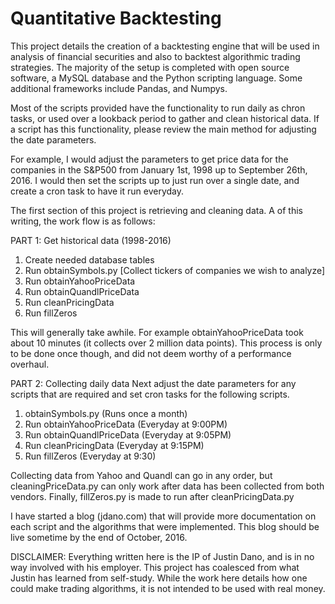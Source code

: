 # Quantitative Backtesting

This project details the creation of a backtesting engine that will be used in analysis of financial securities and also to backtest algorithmic trading strategies. The majority of the setup is completed with open source software, a MySQL database and the Python scripting language. Some additional frameworks include Pandas, and Numpys.

Most of the scripts provided have the functionality to run daily as chron tasks, or used over a lookback period to gather and clean historical data. If a script has this functionality, please review the main method for adjusting the date parameters.

For example, I would adjust the parameters to get price data for the companies in the S&P500 from January 1st, 1998 up to September 26th, 2016. I would then set the scripts up to just run over a single date, and create a cron task to have it run everyday.

The first section of this project is retrieving and cleaning data. A of this writing, the work flow is as follows:

PART 1: Get historical data (1998-2016)
1. Create needed database tables
2. Run obtainSymbols.py [Collect tickers of companies we wish to analyze]
3. Run obtainYahooPriceData
4. Run obtainQuandlPriceData
5. Run cleanPricingData
6. Run fillZeros

This will generally take awhile. For example obtainYahooPriceData took about 10 minutes (it collects over 2 million data points). This process is only to be done once though, and did not deem worthy of a performance overhaul.

PART 2: Collecting daily data 
Next adjust the date parameters for any scripts that are required and set cron tasks for the following scripts.
1. obtainSymbols.py (Runs once a month)
2. Run obtainYahooPriceData (Everyday at 9:00PM)
3. Run obtainQuandlPriceData (Everyday at 9:05PM)
4. Run cleanPricingData (Everyday at 9:15PM)
5. Run fillZeros (Everyday at 9:30)

Collecting data from Yahoo and Quandl can go in any order, but cleaningPriceData.py can only work after data has been collected from both vendors. Finally, fillZeros.py is made to run after cleanPricingData.py

I have started a blog (jdano.com) that will provide more documentation on each script and the algorithms that were implemented. This blog should be live sometime by the end of October, 2016.

DISCLAIMER: Everything written here is the IP of Justin Dano, and is in no way involved with his employer. This project has coalesced from what Justin has learned from self-study. While the work here details how one could make trading algorithms, it is not intended to be used with real money.
